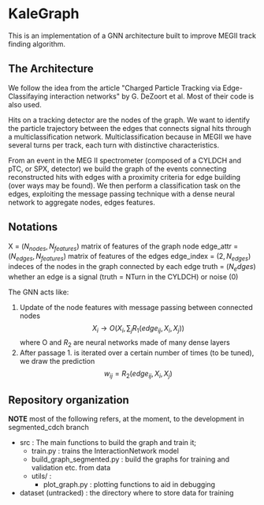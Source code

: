 # KaleGraph

This is an implementation of a GNN architecture
built to improve MEGII track finding algorithm.

## The Architecture

We follow the idea from the article "Charged Particle Tracking via Edge-Classifaying interaction networks"
by G. DeZoort et al. Most of their code is also used.

Hits on a tracking detector are the nodes of the graph.
We want to identify the particle trajectory between the edges that connects signal hits through a multiclassification
network. Multiclassification because in MEGII  we have several turns per track, each turn with distinctive characteristics.

From an event in the MEG II spectrometer (composed of a CYLDCH and pTC, or SPX, detector) we build
the graph of the events connecting reconstructed hits with edges with a proximity criteria for
edge building (over ways may be found).
We then perform a classification task on the edges, exploiting the message passing technique with
a dense neural network to aggregate nodes, edges features.

## Notations

X = $(N_{nodes}, N_{features})$ matrix of features of the graph node
edge_attr = $(N_{edges}, N_{features})$ matrix of features of the edges
edge_index = $(2, N_{edges})$ indeces of the nodes in the graph connected by each edge
truth = $({N_edges})$ whether an edge is a signal (truth = NTurn in the CYLDCH) or noise (0)

The GNN acts like:

1. Update of the node features with message passing between connected nodes
   $$ X_i \to O(X_i, \sum_j R_1(edge_{ij}, X_i, X_j)) $$
   where O and $R_2$ are neural networks made of many dense layers
2. After passage 1. is iterated over a certain number of times (to be tuned), we draw the prediction
   $$ w_{ij} = R_2(edge_{ij}, X_i, X_j)$$

## Repository organization

**NOTE** most of the following refers, at the moment, to the development in segmented_cdch branch

* src : The main functions to build the graph and train it;
  * train.py : trains the InteractionNetwork model
  * build_graph_segmented.py : build the graphs for training and validation etc. from data
  * utils/ :
    * plot_graph.py : plotting functions to aid in debugging
* dataset (untracked) : the directory where to store data for training
